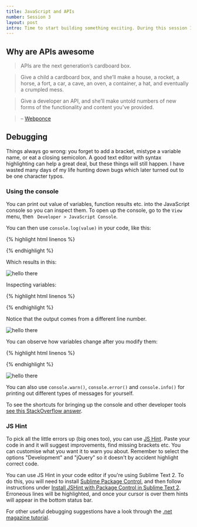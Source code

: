 ```yaml
---
title: JavaScript and APIs
number: Session 3
layout: post
intro: Time to start building something exciting. During this session I will introduce you to JavaScript, concept of APIs and hopefully will get you forever hooked on fetching data off the wild corners of the web and doing something cool with it.
---
```


## Why are APIs awesome

> APIs are the next generation’s cardboard box.

> Give a child a cardboard box, and she’ll make a house, a rocket, a horse, a fort, a car, a cave, an oven, a container, a hat, and eventually a crumpled mess.

> Give a developer an API, and she’ll make untold numbers of new forms of the functionality and content you’ve provided. 

> – [Webponce](http://webponce.com/rants/2012/11/apis-are-our-next-generations-cardboard-box/)

## Debugging

Things always go wrong: you forget to add a bracket, mistype a variable name, or eat a closing semicolon. A good text editor with syntax highlighting can help a great deal, but these things will still happen. I have wasted many days of my life hunting down bugs which later turned out to be one character typos.

### Using the console

You can print out value of variables, function results etc. into the JavaScript console so you can inspect them. To open up the console, go to the `View` menu, then ` Developer > JavaScript Console`.

You can then use `console.log(value)` in your code, like this:

{% highlight html linenos %}
<script>
	console.log('hello there');
</script>
{% endhighlight %}

Which results in this:

![hello there](http://farm9.staticflickr.com/8077/8256654807_74ebbea534_o.png)

Inspecting variables:

{% highlight html linenos %}
<script>
	var greeting = "hello there";
	console.log(greeting);
</script>
{% endhighlight %}

Notice that the output comes from a different line number.

![hello there](http://farm9.staticflickr.com/8063/8256654853_a4065eb037_o.png)

You can observe how variables change after you modify them:

{% highlight html linenos %}
<script>
	var number = 1;
	console.log(number);
	number = number + 1;
	console.log(number);
</script>
{% endhighlight %}

![hello there](http://farm9.staticflickr.com/8216/8256654765_1427e1d9ff_o.png)

You can also use `console.warn()`, `console.error()` and `console.info()` for printing out different types of messages for yourself.

To see the shortcuts for bringing up the console and other developer tools [see this StackOverflow answer][6].

### JS Hint

To pick all the little errors up (big ones too), you can use [JS Hint][3]. Paste your code in and it will suggest improvements, find missing brackets etc. You can customise what you want it to warn you about. Remember to select the options "Development" and "jQuery" so it doesn't by accident highlight correct code. 

You can use JS Hint in your code editor if you're using Sublime Text 2. To do this, you will need to install [Sublime Package Control][4], and then follow instructions under [Install JSHint with Package Control in Sublime Text 2][5]. Erroneous lines will be highlighted, and once your cursor is over them hints will appear in the bottom status bar.

For other useful debugging suggestions have a look through the [.net magazine tutorial][1].



[1]: http://www.netmagazine.com/tutorials/javascript-debugging-beginners
[2]: http://www.jslint.com/
[3]: http://www.jshint.com/
[4]: http://wbond.net/sublime_packages/package_control
[5]: https://github.com/uipoet/sublime-jshint
[6]: http://stackoverflow.com/a/5104475/376704
